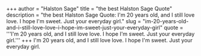 +++
author = "Halston Sage"
title = "the best Halston Sage Quote"
description = "the best Halston Sage Quote: I'm 20 years old, and I still love love. I hope I'm sweet. Just your everyday girl."
slug = "im-20-years-old-and-i-still-love-love-i-hope-im-sweet-just-your-everyday-girl"
quote = '''I'm 20 years old, and I still love love. I hope I'm sweet. Just your everyday girl.'''
+++
I'm 20 years old, and I still love love. I hope I'm sweet. Just your everyday girl.
